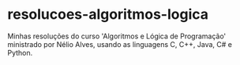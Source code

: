 # resolucoes-algoritmos-logica
Minhas resoluções do curso 'Algoritmos e Lógica de Programação' ministrado por Nélio Alves, usando as linguagens C, C++, Java, C# e Python.
